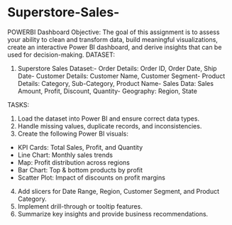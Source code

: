# Superstore-Sales-
POWERBI Dashboard
Objective:
 The goal of this assignment is to assess your ability to clean and transform data, build meaningful
 visualizations, create an interactive Power BI dashboard, and derive insights that can be used for
 decision-making.
DATASET:
 1. Superstore Sales Dataset:- Order Details: Order ID, Order Date, Ship Date- Customer Details: Customer Name, Customer Segment- Product Details: Category, Sub-Category, Product Name- Sales Data: Sales Amount, Profit, Discount, Quantity- Geography: Region, State

TASKS:
 1. Load the dataset into Power BI and ensure correct data types.
 2. Handle missing values, duplicate records, and inconsistencies.
 3. Create the following Power BI visuals:
   - KPI Cards: Total Sales, Profit, and Quantity
   - Line Chart: Monthly sales trends
   - Map: Profit distribution across regions
   - Bar Chart: Top & bottom products by profit
   - Scatter Plot: Impact of discounts on profit margins
 4. Add slicers for Date Range, Region, Customer Segment, and Product Category.
 5. Implement drill-through or tooltip features.
 6. Summarize key insights and provide business recommendations.



